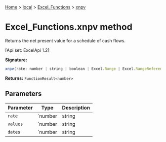[Home](./index) &gt; [local](local.md) &gt; [Excel\_Functions](local.excel_functions.md) &gt; [xnpv](local.excel_functions.xnpv.md)

# Excel\_Functions.xnpv method

Returns the net present value for a schedule of cash flows. 

 \[Api set: ExcelApi 1.2\]

**Signature:**
```javascript
xnpv(rate: number | string | boolean | Excel.Range | Excel.RangeReference | Excel.FunctionResult<any>, values: number | string | Excel.Range | boolean | Excel.RangeReference | Excel.FunctionResult<any>, dates: number | string | Excel.Range | boolean | Excel.RangeReference | Excel.FunctionResult<any>): FunctionResult<number>;
```
**Returns:** `FunctionResult<number>`

## Parameters

|  Parameter | Type | Description |
|  --- | --- | --- |
|  `rate` | `number | string | boolean | Excel.Range | Excel.RangeReference | Excel.FunctionResult<any>` |  |
|  `values` | `number | string | Excel.Range | boolean | Excel.RangeReference | Excel.FunctionResult<any>` |  |
|  `dates` | `number | string | Excel.Range | boolean | Excel.RangeReference | Excel.FunctionResult<any>` |  |

